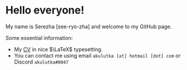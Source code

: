 # Hello everyone!

My name is Serezha [see-ryo-zha] and welcome to my GitHub page.

Some essential information:

- My [CV](https://akulutka.github.io/cv.pdf) in nice $\LaTeX$ typesetting.
- You can contact me using email `akulutka [at] hotmail [dot] com` or Discord `akulutka#0047`
